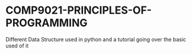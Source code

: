# COMP9021-PRINCIPLES-OF-PROGRAMMING
Different Data Structure used in python and a tutorial going over the basic used of it
